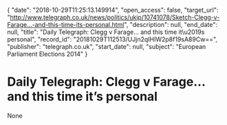 {
  "date": "2018-10-29T11:25:13.149914", 
  "open_access": false, 
  "target_url": "http://www.telegraph.co.uk/news/politics/ukip/10741078/Sketch-Clegg-v-Farage...-and-this-time-its-personal.html", 
  "description": null, 
  "end_date": null, 
  "title": "Daily Telegraph: Clegg v Farage... and this time it\u2019s personal", 
  "record_id": "20181029T112513/UJjn2qIHIW2p8f19sA89Cw==", 
  "publisher": "telegraph.co.uk", 
  "start_date": null, 
  "subject": "European Parliament Elections 2014"
}

# Daily Telegraph: Clegg v Farage... and this time it’s personal

None